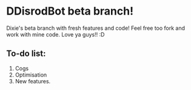 DDisrodBot beta branch!
======
Dixie's beta branch with fresh features and code!
Feel free too fork and work with mine code.
Love ya guys!! :D

To-do list:
-
1. Cogs
2. Optimisation
3. New features.

